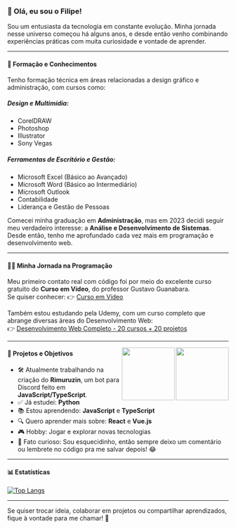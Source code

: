 ### 👋 Olá, eu sou o Filipe!

Sou um entusiasta da tecnologia em constante evolução. Minha jornada nesse universo começou há alguns anos, e desde então venho combinando experiências práticas com muita curiosidade e vontade de aprender.

---

#### 🎨 Formação e Conhecimentos

Tenho formação técnica em áreas relacionadas a design gráfico e administração, com cursos como:

##### Design e Multimídia:
- CorelDRAW
- Photoshop
- Illustrator
- Sony Vegas

##### Ferramentas de Escritório e Gestão:
- Microsoft Excel (Básico ao Avançado)
- Microsoft Word (Básico ao Intermediário)
- Microsoft Outlook
- Contabilidade
- Liderança e Gestão de Pessoas

Comecei minha graduação em **Administração**, mas em 2023 decidi seguir meu verdadeiro interesse: a **Análise e Desenvolvimento de Sistemas**. Desde então, tenho me aprofundado cada vez mais em programação e desenvolvimento web.

---

#### 👨‍💻 Minha Jornada na Programação

Meu primeiro contato real com código foi por meio do excelente curso gratuito do **Curso em Vídeo**, do professor Gustavo Guanabara.  
Se quiser conhecer: 👉 [Curso em Vídeo](https://www.cursoemvideo.com)

Também estou estudando pela Udemy, com um curso completo que abrange diversas áreas do Desenvolvimento Web:  
👉 [Desenvolvimento Web Completo - 20 cursos + 20 projetos](https://www.udemy.com/course/web-completo/)

---

<img align="right" src="img/html5-logo.png" width="120">
<img align="right" src="img/css3-logo.png" width="120">

#### 🚀 Projetos e Objetivos

- 🛠️ Atualmente trabalhando na criação do **Rimuruzin**, um bot para Discord feito em **JavaScript/TypeScript**.
- ✅ Já estudei: **Python**
- 📚 Estou aprendendo: **JavaScript** e **TypeScript**
- 🔍 Quero aprender mais sobre: **React** e **Vue.js**
- 🎮 Hobby: Jogar e explorar novas tecnologias
- 🤔 Fato curioso: Sou esquecidinho, então sempre deixo um comentário ou lembrete no código pra me salvar depois! 😂

---

#### 📊 Estatísticas

[![Top Langs](https://github-readme-stats.vercel.app/api/top-langs/?username=ySanzinho&layout=compact)](https://github.com/anuraghazra/github-readme-stats)

---

Se quiser trocar ideia, colaborar em projetos ou compartilhar aprendizados, fique à vontade para me chamar! 🚀
